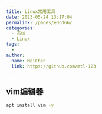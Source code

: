```yaml
---
title: Linux常用工具
date: 2023-05-24 13:17:04
permalink: /pages/e0cd66/
categories:
  - 系统
  - Linux
tags:
  - 
author: 
  name: MeiChen
  link: https://github.com/mtl-123
---
```


## vim编辑器

```bash
apt install vim -y
```
